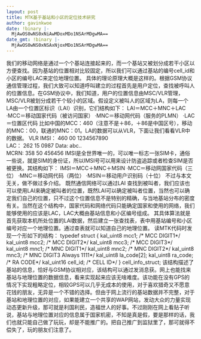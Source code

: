 ```yaml
---
layout: post
title: MTK基于基站和小区的定位技术研究
author: gavinkwoe
date: !binary |-
  MjAwOS0wNS0xNiAwMDoxMDo1NSArMDgwMA==
date_gmt: !binary |-
  MjAwOS0wNS0xNSAxNjoxMDo1NSArMDgwMA==
---
```

我们的移动网络是通过一个个基站连接起来的，而一个基站又被划分成若干小区以方便查找。因为基站的位置相对比较固定，所以我们可以通过基站的编号cell_id和小区的编号LAC来定位地理位置。
具体的理论原理大概是这样的。根据GSM协议通信管理过程，我们大致可以知道呼叫建立的过程首先是用户定位，查找被呼叫人的位置信息。在GSM协议中，我们知道，用户的位置信息由MSC/VLR管理，MSC/VLR被划分成若干个较小的区域。假设定义被叫人的区域为LA，则每一个LA由一个位置区标识（LAI）识别，它们结构如下：
      LAI＝MCC＋MNC＋LAC
&middot;MCC＝移动国家代码（被访问国家）
&middot;MNC＝移动网代码（服务的PLMN）
&middot;LAC＝位置区代码
比如中国的MCC：460（注意不是＋86，＋86是中国区号），移动的MNC：00，联通的MNC：01。LA的数据可以从VLR，下面让我们看看VLR中的数据。
VLR IMSI：        460  00  1234567890  
LAC：        262  15  0987
Data:          abc..      
MCRN:        358 50 456456
IMSI是全世界唯一的，可以唯一标志一张SIM卡，通俗一些说，就是SIM的身份证，所以IMSI号可以用来设计防盗追踪或者检查SIM是否被更换。其结构如下：
IMSI＝MCC＋MNC＋MSIN
&middot;MCC＝移动网国家代码（三位）
&middot;MNC＝移动网代码（两位）
&middot;MSIN＝移动用户识别码（十位）
不过与本文无关，做不做过多介绍。
既然通信网络可以通过LAI 查找到被叫者，我们应该也可以使用LAI来确定被叫者的位置，既然LAI可以确定被叫者位置，当然也可以确定我们自己的位置，只不过这个位置信息不是特别的精确，与当地基站分布的密度有关。当然在这个结构中，国家代码和网络代码只能确定国家和使用的网络，我们能够使用的应该是LAC，LAC大概由基站信息和小区编号组成。
其具体算法就是首先获取本机所处位置的LAI数据，然后建立一张查找表，表中用基站编号和小区编号对应一个地理位置。通过查表就可以知道自己的地理位置。
读MTK代码时发现一个形如下的结构：
typedef struct {
    kal_uint8 mcc1; /* MCC DIGIT1*/
    kal_uint8 mcc2; /* MCC DIGIT2*/
    kal_uint8 mcc3; /* MCC DIGIT3*/
    kal_uint8 mnc1; /* MNC DIGIT1*/
    kal_uint8 mnc2; /* MNC DIGIT2*/
    kal_uint8 mnc3; /* MNC DIGIT3 Always 1111*/
    kal_uint8 la_code[2];
    kal_uint8 ra_code;  /* RA CODE*/
    kal_uint16 cell_id; /* CELL ID*/
} cell_info_struct;
该结构描述了基站的信息，恰好与GSM协议相对应，该结构可以通过发消息获。网上也能找来基站与地理位置的数据信息，看来实现起来应该无啥难度。该功能在没有GPS的情况下实现粗略定位，相较GPS可以几乎无成本的使用，对于喜欢猎奇又不愿意花钱的朋友，无异是一个不错的选择。但由于网上流行的基站数据并不完整，对于基站和地理位置的对应，如果能建立一个共享的WAP网站，发动大众的力量实现动态更新升级，那可就是利国利民，造福世人的好事。不过刚刚在网上看贴子听说，基站与地理位置对应的信息属于国家机密，不知是真是假，要是那样的话，我们也就只能自己做了玩玩，却是不能推广的。把自己推广到监狱里了，那可就得不偿失了，玩的朋友们注意了。
